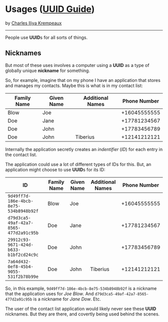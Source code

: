 # Usages ([UUID Guide](../../README.md))

by [Charles Iliya Krempeaux](http://changelog.ca/)

---

People use **UUID**s for all sorts of things.

## Nicknames

But most of these uses involves a computer using a **UUID** as a type of globally unique **nickname** for something.

So, for example, imagine that on my phone I have an application that stores and manages my contacts. Maybe this is what is in my contact list:

| Family Name | Given Name | Additional Names | Phone Number |
|-------------|------------|------------------|--------------|
| Blow        | Joe        |                  | +16045555555 |
| Doe         | Jane       |                  | +17781234567 |
| Doe         | John       |                  | +17783456789 |
| Doe         | John       | Tiberius         | +12141212121 |

Internally the application secretly creates an _indentifier_ (_ID_) for each entry in the contact list.

The application could use a lot of different types of IDs for this.
But, an application might choose to use **UUID**s for its ID:


| ID                                     | Family Name | Given Name | Additional Names | Phone Number |
|----------------------------------------|-------------|------------|------------------|--------------|
| `9d49ff7d-186e-4bcb-8e75-534b8948b92f` | Blow        | Joe        |                  | +16045555555 |
| `d79d3ca5-49af-42a7-8565-477d2a91c95b` | Doe         | Jane       |                  | +17781234567 |
| `29912c93-9671-424d-b633-b1bf2cd24c9c` | Doe         | John       |                  | +17783456789 |
| `7a64d432-0ef8-45b4-9055-531f2b78b99e` | Doe         | John       | Tiberius         | +12141212121 |

So, in this example, `9d49ff7d-186e-4bcb-8e75-534b8948b92f` is a nickname that the application uses for _Joe Blow_.
And `d79d3ca5-49af-42a7-8565-477d2a91c95b` is a nickname for _Jane Dow_.
Etc.

The user of the contact list application would likely never see these **UUID** nicknames.
But they are there, and covertly being used behind the scenes.
